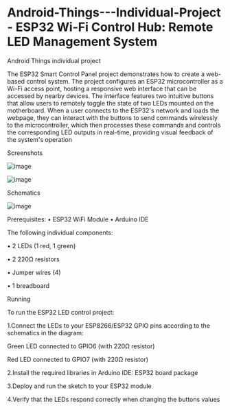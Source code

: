 # Android-Things---Individual-Project - ESP32 Wi-Fi Control Hub: Remote LED Management System
Android Things individual project 


The ESP32 Smart Control Panel project demonstrates how to create a web-based control system. The project configures an ESP32 microcontroller as a Wi-Fi access point, hosting a responsive web interface that can be accessed by nearby devices. The interface features two intuitive buttons that allow users to remotely toggle the state of two LEDs mounted on the motherboard. When a user connects to the ESP32's network and loads the webpage, they can interact with the buttons to send commands wirelessly to the microcontroller, which then processes these commands and controls the corresponding LED outputs in real-time, providing visual feedback of the system's operation

Screenshots


![image](https://github.com/user-attachments/assets/0c191221-628e-465a-90c5-cfbbb35dddb5)

![image](https://github.com/user-attachments/assets/d2bd71cb-9ff5-4ac4-8c72-a2a890d559c4)


Schematics

 ![image](https://github.com/user-attachments/assets/1df868d3-99ba-4a30-905e-aa8c419e9b42)

Prerequisites:
•	ESP32 WiFi Module
•	Arduino IDE

The following individual components:

•	2 LEDs (1 red, 1 green)

•	2 220Ω resistors

•	Jumper wires (4) 

•	1 breadboard

Running

To run the ESP32 LED control project:

1.Connect the LEDs to your ESP8266/ESP32 GPIO pins according to the schematics in the diagram:

Green LED connected to GPIO6 (with 220Ω resistor)

Red LED connected to GPIO7 (with 220Ω resistor)

2.Install the required libraries in Arduino IDE: ESP32 board package

3.Deploy and run the sketch to your ESP32 module

4.Verify that the LEDs respond correctly when changing the buttons values 
